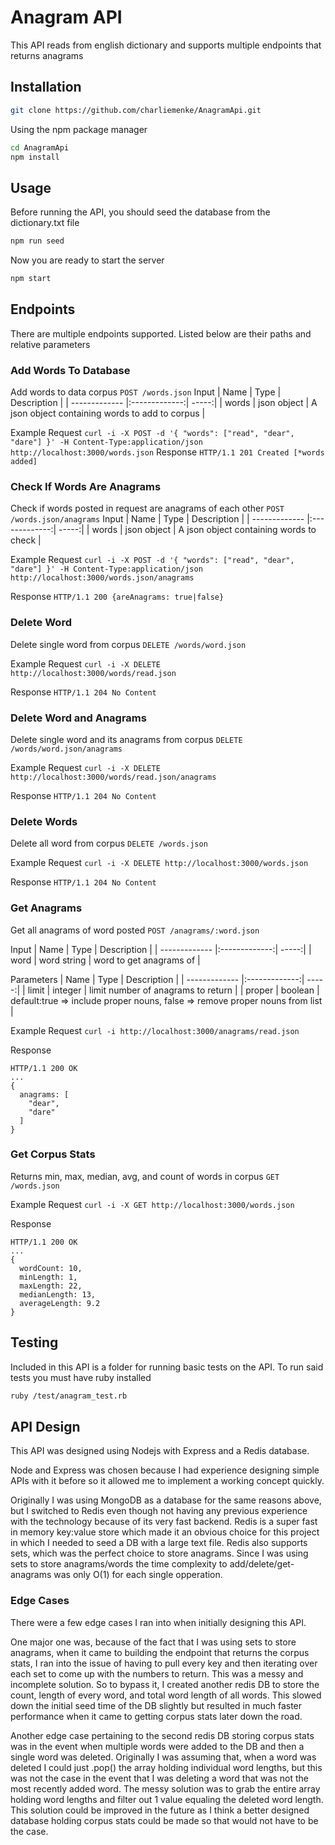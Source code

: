 # Anagram API

This API reads from english dictionary and supports multiple endpoints that returns anagrams

## Installation

```bash
git clone https://github.com/charliemenke/AnagramApi.git
```

Using the npm package manager

```bash
cd AnagramApi
npm install
```

## Usage

Before running the API, you should seed the database from the dictionary.txt file

```bash
npm run seed
```
Now you are ready to start the server

```bash
npm start
```

## Endpoints

There are multiple endpoints supported. Listed below are their paths and relative parameters

### Add Words To Database
Add words to data corpus ```POST /words.json```
Input
| Name        | Type           | Description  |
| ------------- |:-------------:| -----:|
| words      | json object | A json object containing words to add to corpus |

Example Request
```curl -i -X POST -d '{ "words": ["read", "dear", "dare"] }' -H Content-Type:application/json http://localhost:3000/words.json```
Response ```HTTP/1.1 201 Created [*words added]```

### Check If Words Are Anagrams
Check if words posted in request are anagrams of each other ```POST /words.json/anagrams```
Input
| Name        | Type           | Description  |
| ------------- |:-------------:| -----:|
| words      | json object | A json object containing words to check |

Example Request
```curl -i -X POST -d '{ "words": ["read", "dear", "dare"] }' -H Content-Type:application/json http://localhost:3000/words.json/anagrams```

Response ```HTTP/1.1 200 {areAnagrams: true|false}```

### Delete Word
Delete single word from corpus ```DELETE /words/word.json```

Example Request
```curl -i -X DELETE http://localhost:3000/words/read.json```

Response ```HTTP/1.1 204 No Content```

### Delete Word and Anagrams
Delete single word and its anagrams from corpus ```DELETE /words/word.json/anagrams```

Example Request
```curl -i -X DELETE http://localhost:3000/words/read.json/anagrams```

Response ```HTTP/1.1 204 No Content```

### Delete Words
Delete all word from corpus ```DELETE /words.json```

Example Request
```curl -i -X DELETE http://localhost:3000/words.json```

Response ```HTTP/1.1 204 No Content```

### Get Anagrams
Get all anagrams of word posted ```POST /anagrams/:word.json```

Input
| Name        | Type           | Description  |
| ------------- |:-------------:| -----:|
| word      | word string | word to get anagrams of |

Parameters
| Name        | Type           | Description  |
| ------------- |:-------------:| -----:|
| limit      | integer | limit number of anagrams to return |
| proper      | boolean | default:true => include proper nouns, false => remove proper nouns from list |

Example Request
```curl -i http://localhost:3000/anagrams/read.json```

Response 
```
HTTP/1.1 200 OK
...
{
  anagrams: [
    "dear",
    "dare"
  ]
}
```

### Get Corpus Stats
Returns min, max, median, avg, and count of words in corpus ```GET /words.json```

Example Request
```curl -i -X GET http://localhost:3000/words.json```

Response
```
HTTP/1.1 200 OK
...
{
  wordCount: 10,
  minLength: 1,
  maxLength: 22,
  medianLength: 13,
  averageLength: 9.2
}
```

## Testing

Included in this API is a folder for running basic tests on the API. To run said tests you must have ruby installed
```bash
ruby /test/anagram_test.rb
```

## API Design

This API was designed using Nodejs with Express and a Redis database.

Node and Express was chosen because I had experience designing simple APIs with it before so it allowed me to implement a working concept quickly.

Originally I was using MongoDB as a database for the same reasons above, but I switched to Redis even though not having any previous experience with the technology because of its very fast backend. Redis is a super fast in memory key:value store which made it an obvious choice for this project in which I needed to seed a DB with a large text file. Redis also supports sets, which was the perfect choice to store anagrams. Since I was using sets to store anagrams/words the time complexity to add/delete/get-anagrams was only O(1) for each single opperation.

### Edge Cases

There were a few edge cases I ran into when initially designing this API.

One major one was, because of the fact that I was using sets to store anagrams, when it came to building the endpoint that returns the corpus stats, I ran into the issue of having to pull every key and then iterating over each set to come up with the numbers to return. This was a messy and incomplete solution. So to bypass it, I created another redis DB to store the count, length of every word, and total word length of all words. This slowed down the initial seed time of the DB slightly but resulted in much faster performance when it came to getting corpus stats later down the road.

Another edge case pertaining to the second redis DB storing corpus stats was in the event when multiple words were added to the DB and then a single word was deleted. Originally I was assuming that, when a word was deleted I could just .pop() the array holding individual word lengths, but this was not the case in the event that I was deleting a word that was not the most recently added word. The messy solution was to grab the entire array holding word lengths and filter out 1 value equaling the deleted word length. This solution could be improved in the future as I think a better designed database holding corpus stats could be made so that would not have to be the case.
